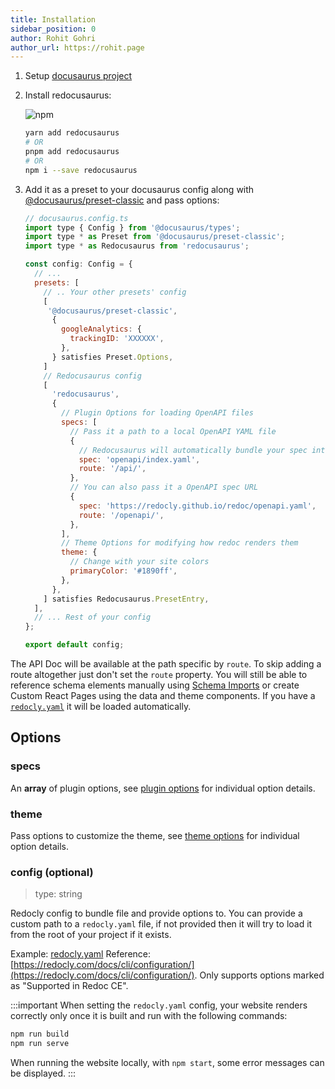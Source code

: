 ```yaml
---
title: Installation
sidebar_position: 0
author: Rohit Gohri
author_url: https://rohit.page
---
```


1. Setup [docusaurus project](https://docusaurus.io/docs/installation)

1. Install redocusaurus:

   ![npm](https://img.shields.io/npm/v/redocusaurus?style=flat-square)

   ```sh
   yarn add redocusaurus
   # OR
   pnpm add redocusaurus
   # OR
   npm i --save redocusaurus
   ```

1. Add it as a preset to your docusaurus config along with [@docusaurus/preset-classic](https://docusaurus.io/docs/using-plugins#docusauruspreset-classic) and pass options:

   ```js
   // docusaurus.config.ts
   import type { Config } from '@docusaurus/types';
   import type * as Preset from '@docusaurus/preset-classic';
   import type * as Redocusaurus from 'redocusaurus';

   const config: Config = {
     // ...
     presets: [
       // .. Your other presets' config
       [
        '@docusaurus/preset-classic',
         {
           googleAnalytics: {
             trackingID: 'XXXXXX',
           },
         } satisfies Preset.Options,
       ]
       // Redocusaurus config
       [
         'redocusaurus',
         {
           // Plugin Options for loading OpenAPI files
           specs: [
             // Pass it a path to a local OpenAPI YAML file
             {
               // Redocusaurus will automatically bundle your spec into a single file during the build
               spec: 'openapi/index.yaml',
               route: '/api/',
             },
             // You can also pass it a OpenAPI spec URL
             {
               spec: 'https://redocly.github.io/redoc/openapi.yaml',
               route: '/openapi/',
             },
           ],
           // Theme Options for modifying how redoc renders them
           theme: {
             // Change with your site colors
             primaryColor: '#1890ff',
           },
         },
       ] satisfies Redocusaurus.PresetEntry,
     ],
     // ... Rest of your config
   };

   export default config;
   ```

The API Doc will be available at the path specific by `route`. To skip adding a route altogether just don't set the `route` property.
You will still be able to reference schema elements manually using [Schema Imports](/docs/guides/schema-imports) or create Custom React Pages using the data and theme components.
If you have a [`redocly.yaml`](https://redocly.com/docs/cli/configuration/) it will be loaded automatically.

## Options

### specs

An **array** of plugin options, see [plugin options](./plugin-options.md) for individual option details.

### theme

Pass options to customize the theme, see [theme options](./theme-options.md) for individual option details.

### config (optional)

> type: string

Redocly config to bundle file and provide options to. You can provide a custom path to a `redocly.yaml` file, if not provided then it will try to load it from the root of your project if it exists.

Example: [redocly.yaml](https://github.com/rohit-gohri/redocusaurus/blob/main/website/redocly.yaml)
Reference: [https://redocly.com/docs/cli/configuration/](https://redocly.com/docs/cli/configuration/). Only supports options marked as "Supported in Redoc CE".

:::important
When setting the `redocly.yaml` config, your website renders correctly only once it is built and run with the following commands:

```bash
npm run build
npm run serve
```

When running the website locally, with `npm start`, some error messages can be displayed.
:::
